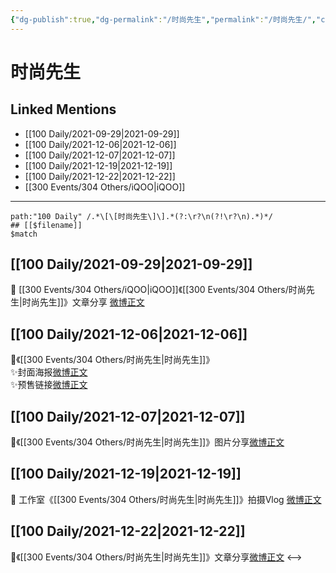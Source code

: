 ```yaml
---
{"dg-publish":true,"dg-permalink":"/时尚先生","permalink":"/时尚先生/","created":"2022-12-23T10:40:39.000+08:00","updated":"2023-04-10T17:08:02.586+08:00"}
---
```


# 时尚先生

## Linked Mentions
- [[100 Daily/2021-09-29\|2021-09-29]]
- [[100 Daily/2021-12-06\|2021-12-06]]
- [[100 Daily/2021-12-07\|2021-12-07]]
- [[100 Daily/2021-12-19\|2021-12-19]]
- [[100 Daily/2021-12-22\|2021-12-22]]
- [[300 Events/304 Others/iQOO\|iQOO]]


---

```expander
path:"100 Daily" /.*\[\[时尚先生\]\].*(?:\r?\n(?!\r?\n).*)*/
## [[$filename]]
$match
```
## [[100 Daily/2021-09-29\|2021-09-29]]
🎂 [[300 Events/304 Others/iQOO\|iQOO]]《[[300 Events/304 Others/时尚先生\|时尚先生]]》文章分享 [微博正文](https://m.weibo.cn/6466290670/4686934405809657)
## [[100 Daily/2021-12-06\|2021-12-06]]
🌸《[[300 Events/304 Others/时尚先生\|时尚先生]]》  
✨封面海报[微博正文](https://m.weibo.cn/6466290670/4711487308566289)  
✨预售链接[微博正文](https://m.weibo.cn/6466290670/4711490948696556)
## [[100 Daily/2021-12-07\|2021-12-07]]
🌸《[[300 Events/304 Others/时尚先生\|时尚先生]]》图片分享[微博正文](https://m.weibo.cn/6466290670/4711850844885958)
## [[100 Daily/2021-12-19\|2021-12-19]]
💫 工作室《[[300 Events/304 Others/时尚先生\|时尚先生]]》拍摄Vlog [微博正文](https://weibo.com/detail/4716156936784426)
## [[100 Daily/2021-12-22\|2021-12-22]]
🌟《[[300 Events/304 Others/时尚先生\|时尚先生]]》文章分享[微博正文](https://m.weibo.cn/6466290670/4717290760700814)
<-->